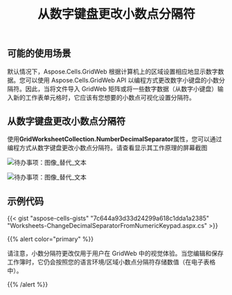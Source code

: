 ﻿---
title: 从数字键盘更改小数点分隔符
type: docs
weight: 150
url: /zh/net/change-the-decimal-separator-from-numeric-keypad/
---
## **可能的使用场景**
默认情况下，Aspose.Cells.GridWeb 根据计算机上的区域设置相应地显示数字数据。您可以使用 Aspose.Cells.GridWeb API 以编程方式更改数字小键盘的小数分隔符。因此，当将文件导入 GridWeb 矩阵或将一些数字数据（从数字小键盘）输入新的工作表单元格时，它应该有您想要的小数点可视化设置分隔符。
## **从数字键盘更改小数点分隔符**
使用**GridWorksheetCollection.NumberDecimalSeparator**属性，您可以通过编程方式从数字键盘更改小数点分隔符。请查看显示其工作原理的屏幕截图

![待办事项：图像_替代_文本](change-the-decimal-separator-from-numeric-keypad_1.png)

![待办事项：图像_替代_文本](change-the-decimal-separator-from-numeric-keypad_2.png)
## **示例代码**
{{< gist "aspose-cells-gists" "7c644a93d33d24299a618c1dda1a2385" "Worksheets-ChangeDecimalSeparatorFromNumericKeypad.aspx.cs" >}}

{{% alert color="primary" %}} 

请注意，小数分隔符更改仅用于用户在 GridWeb 中的视觉体验。当您编辑和保存工作簿时，它仍会按照您的语言环境/区域小数点分隔符存储数值（在电子表格中）。

{{% /alert %}}
